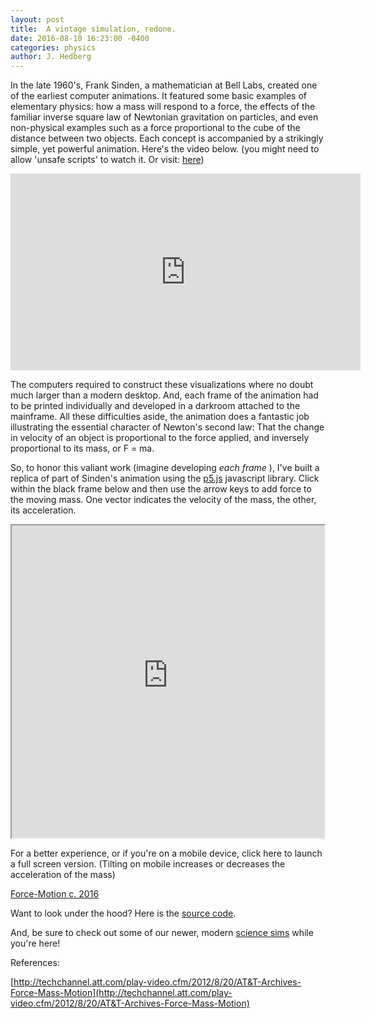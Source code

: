 ```yaml
---
layout: post
title:  A vintage simulation, redone.
date: 2016-08-10 16:23:00 -0400
categories: physics
author: J. Hedberg
---
```




In the late 1960's, Frank Sinden, a mathematician at Bell Labs, created one of the earliest computer animations. It featured some basic examples of elementary physics: how a mass will respond to a force, the effects of the familiar inverse square law of Newtonian gravitation on particles, and even non-physical examples such as a force proportional to the cube of the distance between two objects. Each concept is accompanied by a strikingly simple, yet powerful animation. Here's the video below. (you might need to allow 'unsafe scripts' to watch it. Or visit: <a href="http://techchannel.att.com/play-video.cfm/2012/8/20/AT&T-Archives-Force-Mass-Motion">here</a>)

<iframe width="560" height="315" src="http://techchannel.att.com/embed/index.cfm?mediaID=11125&w=560&h=315" frameborder="0" allowfullscreen ></iframe>

The computers required to construct these visualizations where no doubt much larger than a modern desktop. And, each frame of the animation had to be printed individually and developed in a darkroom attached to the mainframe. All these difficulties aside, the animation does a fantastic job illustrating the essential character of Newton's second law: That the change in velocity of an object is proportional to the force applied, and inversely proportional to its mass, or F = ma.

So, to honor this valiant work (imagine developing _each frame_ ), I've built a replica of part of Sinden's animation using the [p5.js](http://www.p5js.org) javascript library. Click within the black frame below and then use the arrow keys to add force to the moving mass. One vector indicates the velocity of the mass, the other, its acceleration.

<iframe src="https://ccny-physics-sims.github.io/sims/force-motion/" width ="500" height="500" ></iframe >

For a better experience, or if you're on a mobile device, click here to launch a full screen version. (Tilting on mobile increases or decreases the acceleration of the mass)

[Force-Motion c. 2016](https://ccny-physics-sims.github.io/sims/force-motion/)

Want to look under the hood? Here is the [source code](https://github.com/ccny-physics-sims/sims/blob/gh-pages/force-motion/sketch.js).



And, be sure to check out some of our newer, modern [science sims]({{site.url}}/sims-catalog) while you're here!

References:

[http://techchannel.att.com/play-video.cfm/2012/8/20/AT&T-Archives-Force-Mass-Motion](http://techchannel.att.com/play-video.cfm/2012/8/20/AT&T-Archives-Force-Mass-Motion)
